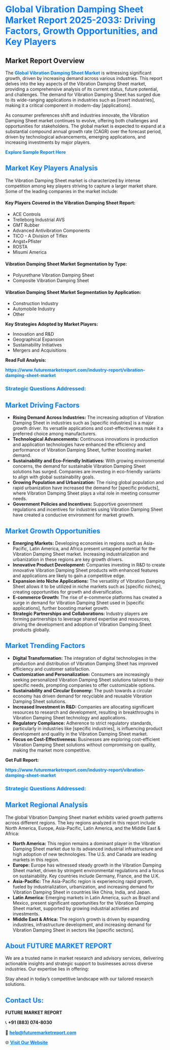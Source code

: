 <h1 style="color: #007BFF;">Global Vibration Damping Sheet Market Report 2025-2033: Driving Factors, Growth Opportunities, and Key Players</h1>

<section id="overview">
<h2>Market Report Overview</h2>
<p>The <a href="https://www.futuremarketreport.com/industry-report/vibration-damping-sheet-market" style="color: #007BFF; text-decoration: none;"><strong>Global Vibration Damping Sheet Market</strong></a> is witnessing significant growth, driven by increasing demand across various industries. This report delves into the key aspects of the Vibration Damping Sheet market, providing a comprehensive analysis of its current status, future potential, and challenges. The demand for Vibration Damping Sheet has surged due to its wide-ranging applications in industries such as [insert industries], making it a critical component in modern-day [applications].</p>
<p>As consumer preferences shift and industries innovate, the Vibration Damping Sheet market continues to evolve, offering both challenges and opportunities for stakeholders. The global market is expected to expand at a substantial compound annual growth rate (CAGR) over the forecast period, driven by technological advancements, emerging applications, and increasing investments by major players.</p>
</section>

<section id="overview">
<p><a href="https://www.futuremarketreport.com/request-sample/reportId=114453" style="color: #007BFF; text-decoration: none;"><strong>Explore Sample Report Here</strong></a></p>
</section>

<section id="key-players">
<h2 style="color: #007BFF;">Market Key Players Analysis</h2>
<p>The Vibration Damping Sheet market is characterized by intense competition among key players striving to capture a larger market share. Some of the leading companies in the market include:</p>
<h4>Key Players Covered in the Vibration Damping Sheet Report:</h4>
<ul><li>ACE Controls</li><li>Trelleborg Industrial AVS</li><li>GMT Rubber</li><li>Advanced Antivibration Components</li><li>TICO - A Division of Tiflex</li><li>Angst+Pfister</li><li>ROSTA</li><li>Misumi America</li></ul>
<h4>Vibration Damping Sheet Market Segmentation by Type:</h4>
<ul><li>Polyurethane Vibration Damping Sheet</li><li>Composite Vibration Damping Sheet</li></ul>

<h4>Vibration Damping Sheet Market Segmentation by Application:</h4>
<ul><li>Construction Industry</li><li>Automobile Industry</li><li>Other</li></ul>
<p><strong>Key Strategies Adopted by Market Players:</strong></p>
<ul>
<li>Innovation and R&D</li>
<li>Geographical Expansion</li>
<li>Sustainability Initiatives</li>
<li>Mergers and Acquisitions</li>
</ul>
</section>

<section>
<p><strong>Read Full Analysis: </strong></p><a href="https://www.futuremarketreport.com/industry-report/vibration-damping-sheet-market" style="color: #007BFF; text-decoration: none;"><strong>https://www.futuremarketreport.com/industry-report/vibration-damping-sheet-market</strong></a>
<h3 style="color: #007BFF;">Strategic Questions Addressed:</h3>
</section>

<section id="driving-factors">
<h2 style="color: #007BFF;">Market Driving Factors</h2>
<ul>
<li><strong>Rising Demand Across Industries:</strong> The increasing adoption of Vibration Damping Sheet in industries such as [specific industries] is a major growth driver. Its versatile applications and cost-effectiveness make it a preferred choice among manufacturers.</li>
<li><strong>Technological Advancements:</strong> Continuous innovations in production and application technologies have enhanced the efficiency and performance of Vibration Damping Sheet, further boosting market demand.</li>
<li><strong>Sustainability and Eco-Friendly Initiatives:</strong> With growing environmental concerns, the demand for sustainable Vibration Damping Sheet solutions has surged. Companies are investing in eco-friendly variants to align with global sustainability goals.</li>
<li><strong>Growing Population and Urbanization:</strong> The rising global population and rapid urbanization have increased the demand for [specific products], where Vibration Damping Sheet plays a vital role in meeting consumer needs.</li>
<li><strong>Government Policies and Incentives:</strong> Supportive government regulations and incentives for industries using Vibration Damping Sheet have created a conducive environment for market growth.</li>
</ul>
</section>

<section id="growth-opportunities">
<h2 style="color: #007BFF;">Market Growth Opportunities</h2>
<ul>
<li><strong>Emerging Markets:</strong> Developing economies in regions such as Asia-Pacific, Latin America, and Africa present untapped potential for the Vibration Damping Sheet market. Increasing industrialization and urbanization in these regions are key growth drivers.</li>
<li><strong>Innovative Product Development:</strong> Companies investing in R&D to create innovative Vibration Damping Sheet products with enhanced features and applications are likely to gain a competitive edge.</li>
<li><strong>Expansion into Niche Applications:</strong> The versatility of Vibration Damping Sheet allows it to be utilized in niche markets such as [specific niches], creating opportunities for growth and diversification.</li>
<li><strong>E-commerce Growth:</strong> The rise of e-commerce platforms has created a surge in demand for Vibration Damping Sheet used in [specific applications], further boosting market growth.</li>
<li><strong>Strategic Partnerships and Collaborations:</strong> Industry players are forming partnerships to leverage shared expertise and resources, driving the development and adoption of Vibration Damping Sheet products globally.</li>
</ul>
</section>

<section id="trending-factors">
<h2 style="color: #007BFF;">Market Trending Factors</h2>
<ul>
<li><strong>Digital Transformation:</strong> The integration of digital technologies in the production and distribution of Vibration Damping Sheet has improved efficiency and customer satisfaction.</li>
<li><strong>Customization and Personalization:</strong> Consumers are increasingly seeking personalized Vibration Damping Sheet solutions tailored to their specific needs, prompting companies to offer customizable options.</li>
<li><strong>Sustainability and Circular Economy:</strong> The push towards a circular economy has driven demand for recyclable and reusable Vibration Damping Sheet solutions.</li>
<li><strong>Increased Investment in R&D:</strong> Companies are allocating significant resources to research and development, resulting in breakthroughs in Vibration Damping Sheet technology and applications.</li>
<li><strong>Regulatory Compliance:</strong> Adherence to strict regulatory standards, particularly in industries like [specific industries], is influencing product development and quality in the Vibration Damping Sheet market.</li>
<li><strong>Focus on Cost-Effectiveness:</strong> Businesses are exploring cost-efficient Vibration Damping Sheet solutions without compromising on quality, making the market more competitive.</li>
</ul>
</section>

<section>
<p><strong>Get Full Report: </strong></p><a href="https://www.futuremarketreport.com/industry-report/vibration-damping-sheet-market" style="color: #007BFF; text-decoration: none;"><strong>https://www.futuremarketreport.com/industry-report/vibration-damping-sheet-market</strong></a>
<h3 style="color: #007BFF;">Strategic Questions Addressed:</h3>
</section>


<section id="regional-analysis">
<h2 style="color: #007BFF;">Market Regional Analysis</h2>
<p>The global Vibration Damping Sheet market exhibits varied growth patterns across different regions. The key regions analyzed in this report include North America, Europe, Asia-Pacific, Latin America, and the Middle East & Africa:</p>
<ul>
<li><strong>North America:</strong> This region remains a dominant player in the Vibration Damping Sheet market due to its advanced industrial infrastructure and high adoption of new technologies. The U.S. and Canada are leading markets in this region.</li>
<li><strong>Europe:</strong> Europe has witnessed steady growth in the Vibration Damping Sheet market, driven by stringent environmental regulations and a focus on sustainability. Key countries include Germany, France, and the U.K.</li>
<li><strong>Asia-Pacific:</strong> The Asia-Pacific region is experiencing rapid growth, fueled by industrialization, urbanization, and increasing demand for Vibration Damping Sheet in countries like China, India, and Japan.</li>
<li><strong>Latin America:</strong> Emerging markets in Latin America, such as Brazil and Mexico, present significant opportunities for the Vibration Damping Sheet market, supported by growing industrial activities and investments.</li>
<li><strong>Middle East & Africa:</strong> The region’s growth is driven by expanding industries, infrastructure development, and increasing demand for Vibration Damping Sheet in sectors like [specific sectors].</li>
</ul>
</section>

<footer>
<h2 style="color: #007BFF;">About FUTURE MARKET REPORT</h2>
<p>We are a trusted name in market research and advisory services, delivering actionable insights and strategic support to businesses across diverse industries. Our expertise lies in offering:</p>

<p>Stay ahead in today’s competitive landscape with our tailored research solutions.</p>

<h2 style="color: #007BFF;">Contact Us:</h2>
<p><strong>FUTURE MARKET REPORT</strong></p>
<p>📞 <strong>+91 (883) 074-8030</strong></p>
<p>📧 <strong><a href="mailto:help@futuremarketreport.com" style="color: #007BFF;">help@futuremarketreport.com</a></strong></p>
<p>🌐 <strong><a href="https://www.futuremarketreport.com/" style="color: #007BFF;">Visit Our Website</a></strong></p>
</footer>